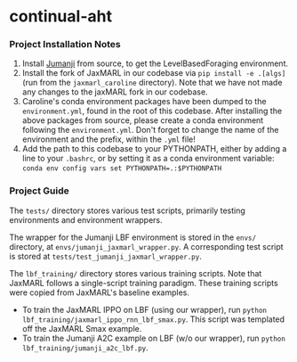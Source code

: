 # continual-aht

### Project Installation Notes
1. Install [Jumanji](https://github.com/instadeepai/jumanji/tree/main) from source, to get the LevelBasedForaging environment. 
2. Install the fork of JaxMARL in our codebase via `pip install -e .[algs]` (run from the `jaxmarl_caroline` directory). Note that we have not made any changes to the jaxMARL fork in our codebase. 
3. Caroline's conda environment packages have been dumped to the `environment.yml`, found in the root of this codebase. After installing the above packages from source, please create a conda environment following the `environment.yml`. Don't forget to change the name of the environment and the prefix, within the `.yml` file!  
4. Add the path to this codebase to your PYTHONPATH, either by adding a line to your `.bashrc`, or by setting it as a conda environment variable: `conda env config vars set PYTHONPATH=.:$PYTHONPATH`

### Project Guide
The `tests/` directory stores various test scripts, primarily testing environments and environment wrappers. 

The wrapper for the Jumanji LBF environment is stored in the `envs/` directory, at `envs/jumanji_jaxmarl_wrapper.py`. A corresponding test script is stored at `tests/test_jumanji_jaxmarl_wrapper.py`.

The `lbf_training/` directory stores various training scripts. Note that JaxMARL follows a single-script training paradigm. These training scripts were copied from JaxMARL's baseline examples. 
- To train the JaxMARL IPPO on LBF (using our wrapper), run `python lbf_training/jaxmarl_ippo_rnn_lbf_smax.py`. This script was templated off the JaxMARL Smax example. 
- To train the Jumanji A2C example on LBF (w/o our wrapper), run `python lbf_training/jumanji_a2c_lbf.py`. 
